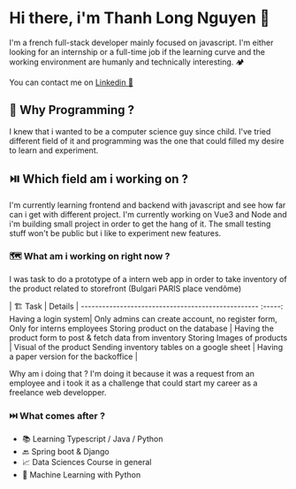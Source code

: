 # Hi there, i'm Thanh Long Nguyen 👋

I'm a french full-stack developer mainly focused on javascript. I'm either looking for an internship or a full-time job if the learning curve and the working environment are humanly and technically interesting. 🏕️

You can contact me on [Linkedin 🔗](https://www.linkedin.com/in/thanh-nguyen-paris/) 


## 🧭 Why Programming ? 

I knew that i wanted to be a computer science guy since child. I've tried 
different field of it and programming was the one that could filled my desire
to learn and experiment. 


## ⏯️ Which field am i working on ?

I'm currently learning frontend and backend with javascript and see how far can i get with different project.
I'm currently working on Vue3 and Node and i'm building small project in order to get the hang of it.
The small testing stuff won't be public but i like to experiment new features.

### 🗺️ What am i working on right now ?

I was task to do a prototype of a intern web app in order to take inventory of the product related to storefront (Bulgari PARIS place vendôme)

| 🏗️  Task                                  | Details |
-------------------------------------------------- :-----:
Having a login system|  Only admins can create account, no register form, Only for interns employees
Storing product on the database  |  Having the product form to post & fetch data from inventory
Storing Images of products  | Visual of the product
Sending inventory tables on a google sheet | Having a paper version for the backoffice                    |

Why am i doing that ?
I'm doing it because it was a request from an employee and i took it as a challenge that could start my career as a freelance web developper.

### ⏭️ What comes after ?

- 📚 Learning Typescript / Java / Python
- 🔙 Spring boot & Django
- 📈 Data Sciences Course in general
- 🤖 Machine Learning with Python
